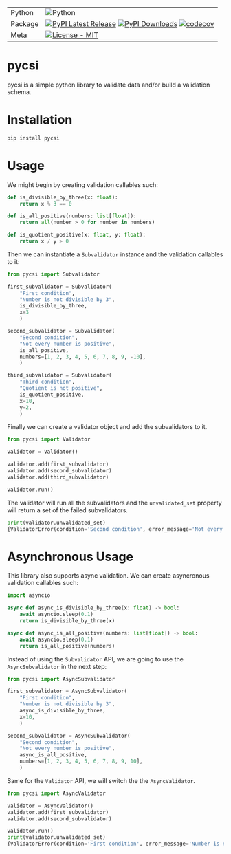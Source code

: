 | | |
| --- | --- |
| Python| ![Python](https://img.shields.io/pypi/pyversions/pycsi) |
| Package | [![PyPI Latest Release](https://img.shields.io/pypi/v/pycsi.svg)](https://pypi.org/project/pycsi/) [![PyPI Downloads](https://img.shields.io/pypi/dm/pycsi.svg?label=PyPI%20downloads)](https://pypi.org/project/pycsi/) [![codecov](https://codecov.io/gh/EM51641/csi/graph/badge.svg?token=K1VoKFacbb)](https://codecov.io/gh/EM51641/csi)|
| Meta | [![License - MIT](https://img.shields.io/pypi/l/pycsi.svg)](https://github.com/EM51641/csi/blob/main/LICENSE)|


# pycsi

pycsi is a simple python library to validate data and/or build a validation schema.

# Installation

```bash
pip install pycsi
```

# Usage
We might begin by creating validation callables such:
    
```python
def is_divisible_by_three(x: float):
    return x % 3 == 0

def is_all_positive(numbers: list[float]):
    return all(number > 0 for number in numbers)

def is_quotient_positive(x: float, y: float):
    return x / y > 0

```

Then we can instantiate a ```Subvalidator``` instance and  the validation callables to it:

```python
from pycsi import Subvalidator

first_subvalidator = Subvalidator(
    "First condition",
    "Number is not divisible by 3",
    is_divisible_by_three,
    x=3
    )

second_subvalidator = Subvalidator(
    "Second condition",
    "Not every number is positive",
    is_all_positive,
    numbers=[1, 2, 3, 4, 5, 6, 7, 8, 9, -10],
    )

third_subvalidator = Subvalidator(
    "Third condition",
    "Quotient is not positive",
    is_quotient_positive,
    x=10,
    y=2,
    )
```

Finally we can create a validator object and add the subvalidators to it.

```python
from pycsi import Validator

validator = Validator()

validator.add(first_subvalidator)
validator.add(second_subvalidator)
validator.add(third_subvalidator)

validator.run()
```

The validator will run all the subvalidators and the `unvalidated_set` property will return a set of the failed subvalidators.
```python
print(validator.unvalidated_set)
{ValidatorError(condition='Second condition', error_message='Not every number is positive')}
```

# Asynchronous Usage

This library also supports async validation. We can create asyncronous validation callables such:

```python
import asyncio

async def async_is_divisible_by_three(x: float) -> bool:
    await asyncio.sleep(0.1)
    return is_divisible_by_three(x)

async def async_is_all_positive(numbers: list[float]) -> bool:
    await asyncio.sleep(0.1)
    return is_all_positive(numbers)
```

Instead of using the ```Subvalidator``` API, we are going to use the ```AsyncSubvalidator``` in the next step:

```python
from pycsi import AsyncSubvalidator

first_subvalidator = AsyncSubvalidator(
    "First condition",
    "Number is not divisible by 3",
    async_is_divisible_by_three,
    x=10,
    )

second_subvalidator = AsyncSubvalidator(
    "Second condition",
    "Not every number is positive",
    async_is_all_positive,
    numbers=[1, 2, 3, 4, 5, 6, 7, 8, 9, 10],
    )
```

Same for the ```Validator``` API, we will switch the the ```AsyncValidator```.

```python
from pycsi import AsyncValidator

validator = AsyncValidator()
validator.add(first_subvalidator)
validator.add(second_subvalidator)

validator.run()
print(validator.unvalidated_set)
{ValidatorError(condition='First condition', error_message='Number is not divisible by 3')}
```
